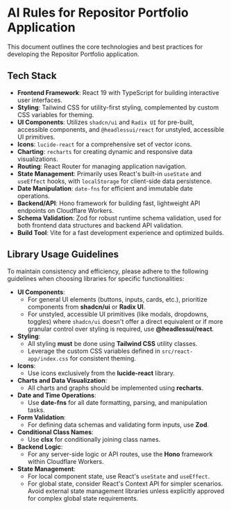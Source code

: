 # AI Rules for Repositor Portfolio Application

This document outlines the core technologies and best practices for developing the Repositor Portfolio application.

## Tech Stack

*   **Frontend Framework**: React 19 with TypeScript for building interactive user interfaces.
*   **Styling**: Tailwind CSS for utility-first styling, complemented by custom CSS variables for theming.
*   **UI Components**: Utilizes `shadcn/ui` and `Radix UI` for pre-built, accessible components, and `@headlessui/react` for unstyled, accessible UI primitives.
*   **Icons**: `lucide-react` for a comprehensive set of vector icons.
*   **Charting**: `recharts` for creating dynamic and responsive data visualizations.
*   **Routing**: React Router for managing application navigation.
*   **State Management**: Primarily uses React's built-in `useState` and `useEffect` hooks, with `localStorage` for client-side data persistence.
*   **Date Manipulation**: `date-fns` for efficient and immutable date operations.
*   **Backend/API**: Hono framework for building fast, lightweight API endpoints on Cloudflare Workers.
*   **Schema Validation**: Zod for robust runtime schema validation, used for both frontend data structures and backend API validation.
*   **Build Tool**: Vite for a fast development experience and optimized builds.

## Library Usage Guidelines

To maintain consistency and efficiency, please adhere to the following guidelines when choosing libraries for specific functionalities:

*   **UI Components**:
    *   For general UI elements (buttons, inputs, cards, etc.), prioritize components from **shadcn/ui** or **Radix UI**.
    *   For unstyled, accessible UI primitives (like modals, dropdowns, toggles) where `shadcn/ui` doesn't offer a direct equivalent or if more granular control over styling is required, use **@headlessui/react**.
*   **Styling**:
    *   All styling **must** be done using **Tailwind CSS** utility classes.
    *   Leverage the custom CSS variables defined in `src/react-app/index.css` for consistent theming.
*   **Icons**:
    *   Use icons exclusively from the **lucide-react** library.
*   **Charts and Data Visualization**:
    *   All charts and graphs should be implemented using **recharts**.
*   **Date and Time Operations**:
    *   Use **date-fns** for all date formatting, parsing, and manipulation tasks.
*   **Form Validation**:
    *   For defining data schemas and validating form inputs, use **Zod**.
*   **Conditional Class Names**:
    *   Use **clsx** for conditionally joining class names.
*   **Backend Logic**:
    *   For any server-side logic or API routes, use the **Hono** framework within Cloudflare Workers.
*   **State Management**:
    *   For local component state, use React's `useState` and `useEffect`.
    *   For global state, consider React's Context API for simpler scenarios. Avoid external state management libraries unless explicitly approved for complex global state requirements.